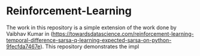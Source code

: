 # Reinforcement-Learning
The work in this repository is a simple extension of the work done by Vaibhav Kumar in (https://towardsdatascience.com/reinforcement-learning-temporal-difference-sarsa-q-learning-expected-sarsa-on-python-9fecfda7467e). This repository demonstrates the impl
